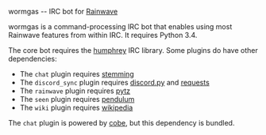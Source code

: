 wormgas -- IRC bot for [Rainwave][]

wormgas is a command-processing IRC bot that enables using most Rainwave features from within IRC. It requires Python
3.4.

The core bot requires the [humphrey][] IRC library. Some plugins do have other dependencies:

*   The `chat` plugin requires [stemming][]
*   The `discord_sync` plugin requires [discord.py][] and [requests][]
*   The `rainwave` plugin requires [pytz][]
*   The `seen` plugin requires [pendulum][]
*   The `wiki` plugin requires [wikipedia][]

The `chat` plugin is powered by [cobe][], but this dependency is bundled.

[rainwave]: http://rainwave.cc
[humphrey]: https://pypi.python.org/pypi/humphrey
[stemming]: http://pypi.python.org/pypi/stemming
[discord.py]: https://pypi.python.org/pypi/discord.py
[requests]: https://pypi.python.org/pypi/requests
[pytz]: https://pypi.python.org/pypi/pytz
[pendulum]: https://pypi.python.org/pypi/pendulum
[wikipedia]: https://wikipedia.readthedocs.org/en/latest/
[cobe]: https://github.com/pteichman/cobe/
